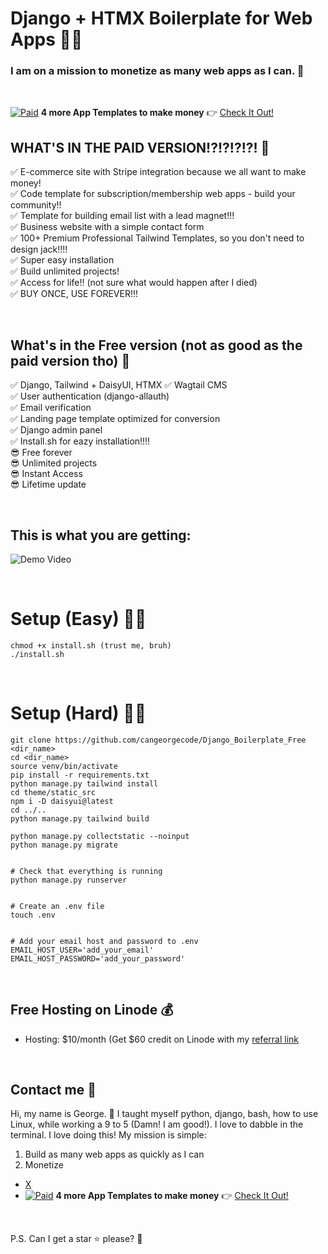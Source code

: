 # Django + HTMX Boilerplate for Web Apps 🚀🚀
### I am on a mission to monetize as many web apps as I can.  🎉 


&nbsp;


[![Paid](https://img.shields.io/badge/Pro-Boilerplate-pink)](https://hero.codes/) **4 more App Templates to make money** 👉 [Check It Out!](https://hero.codes/)  

## WHAT'S IN THE PAID VERSION!?!?!?!?! 🚧

✅ E-commerce site with Stripe integration because we all want to make money!  
✅ Code template for subscription/membership web apps - build your community!!  
✅ Template for building email list with a lead magnet!!!  
✅ Business website with a simple contact form  
✅ 100+ Premium Professional Tailwind Templates, so you don't need to design jack!!!!  
✅ Super easy installation   
✅ Build unlimited projects!  
✅ Access for life!! (not sure what would happen after I died)  
✅ BUY ONCE, USE FOREVER!!!  


&nbsp;


## What's in the Free version (not as good as the paid version tho) 🔧

✅ Django, Tailwind + DaisyUI, HTMX
✅ Wagtail CMS  
✅ User authentication (django-allauth)  
✅ Email verification  
✅ Landing page template optimized for conversion  
✅ Django admin panel  
✅ Install.sh for eazy installation!!!!  
😎 Free forever  
😎 Unlimited projects  
😎 Instant Access  
😎 Lifetime update   


&nbsp;

## This is what you are getting:
![Demo Video](https://raw.githubusercontent.com/cangeorgecode/djbp_demo_video/main/output.gif)


&nbsp;


# Setup (Easy) 🧑‍💻  
```
chmod +x install.sh (trust me, bruh)
./install.sh

```


&nbsp;


# Setup (Hard) 🧑‍💻  

```
git clone https://github.com/cangeorgecode/Django_Boilerplate_Free <dir_name>
cd <dir_name>
source venv/bin/activate
pip install -r requirements.txt
python manage.py tailwind install
cd theme/static_src
npm i -D daisyui@latest
cd ../..
python manage.py tailwind build

python manage.py collectstatic --noinput
python manage.py migrate


# Check that everything is running
python manage.py runserver


# Create an .env file
touch .env


# Add your email host and password to .env
EMAIL_HOST_USER='add_your_email'
EMAIL_HOST_PASSWORD='add_your_password'

```


&nbsp;


## Free Hosting on Linode 💰

- Hosting: $10/month (Get $60 credit on Linode with my [referral link](https://www.linode.com/lp/refer/?r=9ff0cd12e24c4e14bb041fd505242e605d1cc36d)

&nbsp;


## Contact me 📧

Hi, my name is George. 👋 I taught myself python, django, bash, how to use Linux, while working a 9 to 5 (Damn! I am good!). I love to dabble in the terminal. I love doing this! My mission is simple:  

1. Build as many web apps as quickly as I can
2. Monetize

- [X](https://x.com/joji_jiji)
- [![Paid](https://img.shields.io/badge/Pro-Boilerplate-pink)](https://hero.codes/) **4 more App Templates to make money** 👉 [Check It Out!](https://hero.codes/)

&nbsp;


P.S. Can I get a star ⭐ please? 🍻


